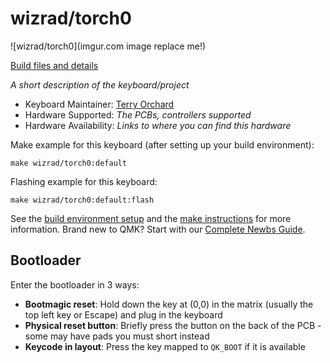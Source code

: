 # wizrad/torch0

![wizrad/torch0](imgur.com image replace me!)

[Build files and details](https://github.com/terryorchard/keyb/tree/main/torch0)

*A short description of the keyboard/project*

* Keyboard Maintainer: [Terry Orchard](https://github.com/terryorchard)
* Hardware Supported: *The PCBs, controllers supported*
* Hardware Availability: *Links to where you can find this hardware*

Make example for this keyboard (after setting up your build environment):

    make wizrad/torch0:default

Flashing example for this keyboard:

    make wizrad/torch0:default:flash

See the [build environment setup](https://docs.qmk.fm/#/getting_started_build_tools) and the [make instructions](https://docs.qmk.fm/#/getting_started_make_guide) for more information. Brand new to QMK? Start with our [Complete Newbs Guide](https://docs.qmk.fm/#/newbs).

## Bootloader

Enter the bootloader in 3 ways:

* **Bootmagic reset**: Hold down the key at (0,0) in the matrix (usually the top left key or Escape) and plug in the keyboard
* **Physical reset button**: Briefly press the button on the back of the PCB - some may have pads you must short instead
* **Keycode in layout**: Press the key mapped to `QK_BOOT` if it is available
